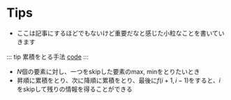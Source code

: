 # Tips
- ここは記事にするほどでもないけど重要だなと感じた小粒なことを書いていきます

::: tip 累積をとる手法
[code](https://codeforces.com/contest/1028/submission/42189289)
:::
- $N$個の要素に対し、一つをskipした要素のmax, minをとりたいとき
- 昇順に累積をとり、次に降順に累積をとり、最後に$f(i+1, i-1)$をすると、$i$をskipして残りの情報を得ることができる